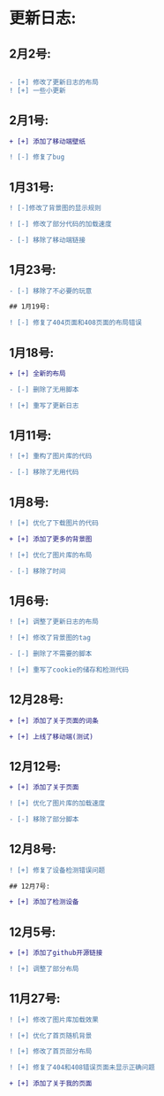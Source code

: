 # 更新日志:

## 2月2号:

```diff

- [+] 修改了更新日志的布局 
! [+] 一些小更新
```
## 2月1号:
```diff
+ [+] 添加了移动端壁纸

! [-] 修复了bug
```

## 1月31号:
```diff
! [-]修改了背景图的显示规则

! [-] 修改了部分代码的加载速度

- [-] 移除了移动端链接
```
## 1月23号:
```diff
- [-] 移除了不必要的玩意

## 1月19号:

! [-] 修复了404页面和408页面的布局错误
```
## 1月18号:
```diff
+ [+] 全新的布局

- [-] 删除了无用脚本

! [+] 重写了更新日志
```
## 1月11号:
```diff
! [+] 重构了图片库的代码

- [-] 移除了无用代码
```
## 1月8号:
```diff
! [+] 优化了下载图片的代码

+ [+] 添加了更多的背景图

! [+] 优化了图片库的布局

- [-] 移除了时间
```
## 1月6号:
```diff
! [+] 调整了更新日志的布局

! [+] 修改了背景图的tag

- [-] 删除了不需要的脚本

! [+] 重写了cookie的储存和检测代码
```
## 12月28号:
```diff
+ [+] 添加了关于页面的词条

+ [+] 上线了移动端(测试)
```
## 12月12号:
```diff
+ [+] 添加了关于页面

! [+] 优化了图片库的加载速度

- [-] 移除了部分脚本
```
## 12月8号:
```diff
! [+] 修复了设备检测错误问题

## 12月7号:

+ [+] 添加了检测设备
```
## 12月5号:
```diff
+ [+] 添加了github开源链接

! [+] 调整了部分布局
```
## 11月27号:
```diff
! [+] 修改了图片库加载效果

! [+] 优化了首页随机背景

! [+] 修改了首页部分布局

! [+] 修复了404和408错误页面未显示正确问题

+ [+] 添加了关于我的页面
```

